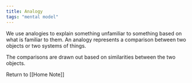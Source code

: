 ```yaml
---
title: Analogy
tags: "mental model"
---
```


We use analogies to explain something unfamiliar to something based on what is familiar to them. An analogy represents a comparison between two objects or two systems of things.

The comparisons are drawn out based on similarities between the two objects.
























Return to [[Home Note]]